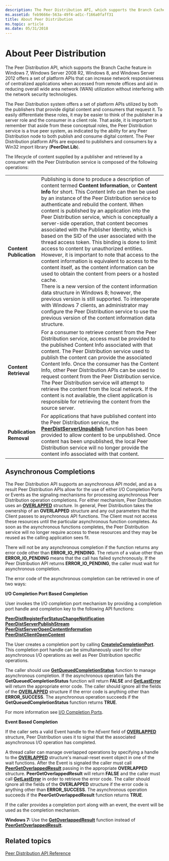 ```yaml
---
description: The Peer Distribution API, which supports the Branch Cache feature in Windows 7, Windows Server 2008 R2, Windows 8, and Windows Server 2012 offers a set of platform APIs that can increase network responsiveness of centralized applications when accessed from remote offices and aid in reducing overall wide area network (WAN) utilization without interfering with the network security technologies.
ms.assetid: feb9666e-563a-49f4-ad1c-f166a0faff31
title: About Peer Distribution
ms.topic: article
ms.date: 05/31/2018
---
```


# About Peer Distribution

The Peer Distribution API, which supports the Branch Cache feature in Windows 7, Windows Server 2008 R2, Windows 8, and Windows Server 2012 offers a set of platform APIs that can increase network responsiveness of centralized applications when accessed from remote offices and aid in reducing overall wide area network (WAN) utilization without interfering with the network security technologies.

The Peer Distribution system offers a set of platform APIs utilized by both the publishers that provide digital content and consumers that request it. To easily differentiate these roles, it may be easier to think of the publisher in a server role and the consumer in a client role. That aside, it is important to remember that aside from these conceptual roles, the Peer Distribution service is a true peer system, as indicated by the ability for any Peer Distribution node to both publish and consume digital content. The Peer Distribution platform APIs are exposed to publishers and consumers by a Win32 import library (**PeerDist.Lib**).

The lifecycle of content supplied by a publisher and retrieved by a consumer with the Peer Distribution service is composed of the following operations:



|                         |                                                                                                                                                                                                                                                                                                                                                                                                                                                                                                                                                                                                                                                                                                                                                                                                                                                                                                                                                                                                                                                                                                                                                             |
|-------------------------|-------------------------------------------------------------------------------------------------------------------------------------------------------------------------------------------------------------------------------------------------------------------------------------------------------------------------------------------------------------------------------------------------------------------------------------------------------------------------------------------------------------------------------------------------------------------------------------------------------------------------------------------------------------------------------------------------------------------------------------------------------------------------------------------------------------------------------------------------------------------------------------------------------------------------------------------------------------------------------------------------------------------------------------------------------------------------------------------------------------------------------------------------------------|
| **Content Publication** | Publishing is done to produce a description of content termed **Content Information**, or **Content Info** for short. This Content Info can then be used by an instance of the Peer Distribution service to authenticate and rebuild the content. When content is published by an application into the Peer Distribution service, which is conceptually a server-side operation, that content becomes associated with the Publisher Identity, which is based on the SID of the user associated with the thread access token. This binding is done to limit access to content by unauthorized entities. However, it is important to note that access to the content information is equivalent to access to the content itself, as the content information can be used to obtain the content from peers or a hosted cache.<br/> There is a new version of the content information data structure in Windows 8; however, the previous version is still supported. To interoperate with Windows 7 clients, an administrator may configure the Peer Distribution service to use the previous version of the content information data structure.<br/> |
| **Content Retrieval**   | For a consumer to retrieve content from the Peer Distribution service, access must be provided to the published Content Info associated with that content. The Peer Distribution service used to publish the content can provide the associated Content Info. Once the consumer has the Content Info, other Peer Distribution APIs can be used to request content from the Peer Distribution service. The Peer Distribution service will attempt to retrieve the content from the local network. If the content is not available, the client application is responsible for retrieving the content from the source server.<br/>                                                                                                                                                                                                                                                                                                                                                                                                                                                                                                                       |
| **Publication Removal** | For applications that have published content into the Peer Distribution service, the [**PeerDistServerUnpublish**](/windows/desktop/api/PeerDist/nf-peerdist-peerdistserverunpublish) function has been provided to allow content to be unpublished. Once content has been unpublished, the local Peer Distribution service will no longer provide the content info associated with that content.<br/>                                                                                                                                                                                                                                                                                                                                                                                                                                                                                                                                                                                                                                                                                                                                                                                      |



 

## Asynchronous Completions

The Peer Distribution API supports an asynchronous API model, and as a result Peer Distribution APIs allow for the use of either I/O Completion Ports or Events as the signaling mechanisms for processing asynchronous Peer Distribution operation completions. For either mechanism, Peer Distribution uses an [**OVERLAPPED**](/windows/desktop/api/minwinbase/ns-minwinbase-overlapped) structure. In general, Peer Distribution takes the ownership of an **OVERLAPPED** structure and any out parameters that the Client passes to asynchronous API functions. The Client must not access these resources until the particular asynchronous function completes. As soon as the asynchronous functions completes, the Peer Distribution service will no longer require access to these resources and they may be reused as the calling application sees fit.

There will not be any asynchronous completion if the function returns any error code other than **ERROR\_IO\_PENDING**. The return of a value other than **ERROR\_IO\_PENDING** means that the call has failed synchronously. If the Peer Distribution API returns **ERROR\_IO\_PENDING**, the caller must wait for asynchronous completion.

The error code of the asynchronous completion can be retrieved in one of two ways:

**I/O Completion Port Based Completion**

User invokes the I/O completion port mechanism by providing a completion port handle and completion key to the following API functions:

<dl>

[**PeerDistRegisterForStatusChangeNotification**](/windows/desktop/api/PeerDist/nf-peerdist-peerdistregisterforstatuschangenotification)  
[**PeerDistServerPublishStream**](/windows/desktop/api/PeerDist/nf-peerdist-peerdistserverpublishstream)  
[**PeerDistServerOpenContentInformation**](/windows/desktop/api/PeerDist/nf-peerdist-peerdistserveropencontentinformation)  
[**PeerDistClientOpenContent**](/windows/desktop/api/PeerDist/nf-peerdist-peerdistclientopencontent)  
</dl>

The User creates a completion port by calling [**CreateIoCompletionPort**](/windows/desktop/FileIO/createiocompletionport). This completion port handle can be simultaneously used for other asynchronous I/O operations as well as Peer Distribution specific operations.

The caller should use [**GetQueuedCompletionStatus**](/windows/desktop/api/ioapiset/nf-ioapiset-getqueuedcompletionstatus) function to manage asynchronous completion. If the asynchronous operation fails the **GetQueuedCompletionStatus** function will return **FALSE** and [**GetLastError**](/windows/desktop/api/errhandlingapi/nf-errhandlingapi-getlasterror) will return the appropriate error code. The caller should ignore all the fields of the [**OVERLAPPED**](/windows/desktop/api/minwinbase/ns-minwinbase-overlapped) structure if the error code is anything other than **ERROR\_SUCCESS**. The asynchronous operation succeeds if the **GetQueuedCompletionStatus** function returns **TRUE**.

For more information see [I/O Completion Ports](/windows/desktop/FileIO/i-o-completion-ports).

**Event Based Completion**

If the caller sets a valid Event handle to the *hEvent* field of [**OVERLAPPED**](/windows/desktop/api/minwinbase/ns-minwinbase-overlapped) structure, Peer Distribution uses it to signal that the associated asynchronous I/O operation has completed.

A thread caller can manage overlapped operations by specifying a handle to the [**OVERLAPPED**](/windows/desktop/api/minwinbase/ns-minwinbase-overlapped) structure's manual-reset event object in one of the wait functions. After the Event is signaled the caller must call [**PeerGetOverlappedResult**](https://www.bing.com/search?q=**PeerGetOverlappedResult**) passing in the appropriate **OVERLAPPED** structure. **PeerGetOverlappedResult** will return **FALSE** and the caller must call [**GetLastError**](/windows/desktop/api/errhandlingapi/nf-errhandlingapi-getlasterror) in order to retrieve the error code. The caller should ignore all the fields of the **OVERLAPPED** structure if the error code is anything other than **ERROR\_SUCCESS**. The asynchronous operation succeeds if the **PeerGetOverlappedResult** function returns **TRUE**.

If the caller provides a completion port along with an event, the event will be used as the completion mechanism.

**Windows 7:** Use the [**GetOverlappedResult**](/windows/desktop/api/ioapiset/nf-ioapiset-getoverlappedresult) function instead of [**PeerGetOverlappedResult**](https://www.bing.com/search?q=**PeerGetOverlappedResult**).

## Related topics

<dl> <dt>

[Peer Distribution API Reference](peer-distribution-api-reference.md)
</dt> </dl>

 

